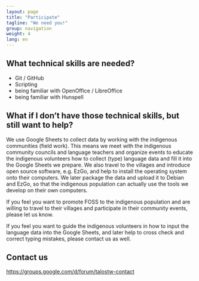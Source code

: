 ```yaml
---
layout: page
title: "Participate"
tagline: "We need you!"
group: navigation
weight: 4
lang: en
---
```


What technical skills are needed?
---------------------------------

* Git / GitHub
* Scripting
* being familiar with OpenOffice / LibreOffice
* being familiar with Hunspell

What if I donʼt have those technical skills, but still want to help?
--------------------------------------------------------------------

We use Google Sheets to collect data by working with the indigenous communities (field work). This means we meet with the indigenous community councils and language teachers and organize events to educate the indigenous volunteers how to collect (type) language data and fill it into the Google Sheets we prepare. We also travel to the villages and introduce open source software, e.g. EzGo, and help to install the operating system onto their computers. We later package the data and upload it to Debian and EzGo, so that the indigenous population can actually use the tools we develop on their own computers.

If you feel you want to promote FOSS to the indigenous population and are willing to travel to their villages and participate in their community events, please let us know.

If you feel you want to guide the indigenous volunteers in how to input the language data into the Google Sheets, and later help to cross check and correct typing mistakes, please contact us as well.

Contact us
----------

https://groups.google.com/d/forum/talostw-contact


